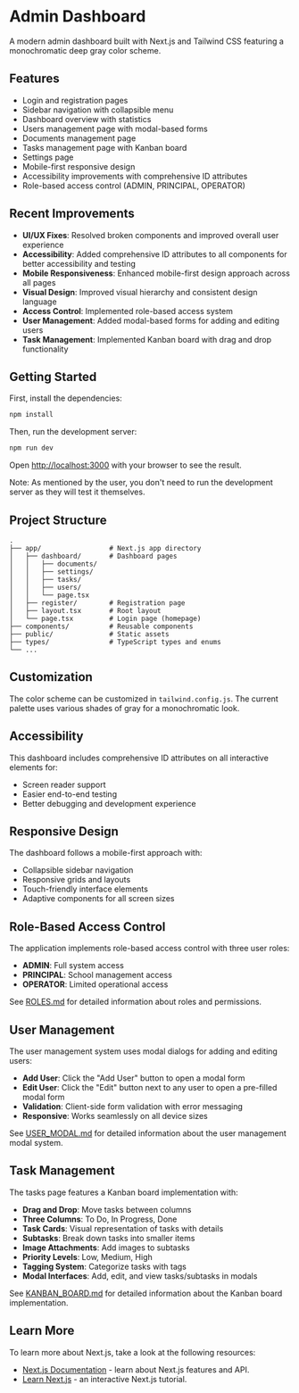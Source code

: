 # Admin Dashboard

A modern admin dashboard built with Next.js and Tailwind CSS featuring a monochromatic deep gray color scheme.

## Features

- Login and registration pages
- Sidebar navigation with collapsible menu
- Dashboard overview with statistics
- Users management page with modal-based forms
- Documents management page
- Tasks management page with Kanban board
- Settings page
- Mobile-first responsive design
- Accessibility improvements with comprehensive ID attributes
- Role-based access control (ADMIN, PRINCIPAL, OPERATOR)

## Recent Improvements

- **UI/UX Fixes**: Resolved broken components and improved overall user experience
- **Accessibility**: Added comprehensive ID attributes to all components for better accessibility and testing
- **Mobile Responsiveness**: Enhanced mobile-first design approach across all pages
- **Visual Design**: Improved visual hierarchy and consistent design language
- **Access Control**: Implemented role-based access system
- **User Management**: Added modal-based forms for adding and editing users
- **Task Management**: Implemented Kanban board with drag and drop functionality

## Getting Started

First, install the dependencies:

```bash
npm install
```

Then, run the development server:

```bash
npm run dev
```

Open [http://localhost:3000](http://localhost:3000) with your browser to see the result.

Note: As mentioned by the user, you don't need to run the development server as they will test it themselves.

## Project Structure

```
.
├── app/                 # Next.js app directory
│   ├── dashboard/       # Dashboard pages
│   │   ├── documents/   
│   │   ├── settings/     
│   │   ├── tasks/       
│   │   ├── users/       
│   │   └── page.tsx     
│   ├── register/        # Registration page
│   ├── layout.tsx       # Root layout
│   └── page.tsx         # Login page (homepage)
├── components/          # Reusable components
├── public/              # Static assets
├── types/               # TypeScript types and enums
└── ...
```

## Customization

The color scheme can be customized in `tailwind.config.js`. The current palette uses various shades of gray for a monochromatic look.

## Accessibility

This dashboard includes comprehensive ID attributes on all interactive elements for:
- Screen reader support
- Easier end-to-end testing
- Better debugging and development experience

## Responsive Design

The dashboard follows a mobile-first approach with:
- Collapsible sidebar navigation
- Responsive grids and layouts
- Touch-friendly interface elements
- Adaptive components for all screen sizes

## Role-Based Access Control

The application implements role-based access control with three user roles:
- **ADMIN**: Full system access
- **PRINCIPAL**: School management access
- **OPERATOR**: Limited operational access

See [ROLES.md](ROLES.md) for detailed information about roles and permissions.

## User Management

The user management system uses modal dialogs for adding and editing users:
- **Add User**: Click the "Add User" button to open a modal form
- **Edit User**: Click the "Edit" button next to any user to open a pre-filled modal form
- **Validation**: Client-side form validation with error messaging
- **Responsive**: Works seamlessly on all device sizes

See [USER_MODAL.md](USER_MODAL.md) for detailed information about the user management modal system.

## Task Management

The tasks page features a Kanban board implementation with:
- **Drag and Drop**: Move tasks between columns
- **Three Columns**: To Do, In Progress, Done
- **Task Cards**: Visual representation of tasks with details
- **Subtasks**: Break down tasks into smaller items
- **Image Attachments**: Add images to subtasks
- **Priority Levels**: Low, Medium, High
- **Tagging System**: Categorize tasks with tags
- **Modal Interfaces**: Add, edit, and view tasks/subtasks in modals

See [KANBAN_BOARD.md](KANBAN_BOARD.md) for detailed information about the Kanban board implementation.

## Learn More

To learn more about Next.js, take a look at the following resources:

- [Next.js Documentation](https://nextjs.org/docs) - learn about Next.js features and API.
- [Learn Next.js](https://nextjs.org/learn) - an interactive Next.js tutorial.